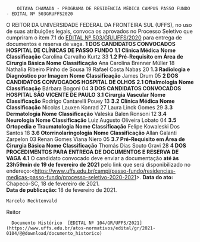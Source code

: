         OITAVA CHAMADA - PROGRAMA DE RESIDÊNCIA MÉDICA CAMPUS PASSO FUNDO - EDITAL Nº 503GRUFFS2020  

 O REITOR DA UNIVERSIDADE FEDERAL DA FRONTEIRA SUL (UFFS), no uso de suas atribuições legais, convoca os aprovados no Processo Seletivo que cumpriram o item 7.1 do [EDITAL Nº 503/GR/UFFS/2020](https://www.uffs.edu.br/atos-normativos/edital/gr/2020-0503) para entrega de documentos e reserva de vaga.  **1 DOS CANDIDATOS CONVOCADOS HOSPITAL DE CLÍNICAS DE PASSO FUNDO** **1.1 Clínica Médica**     **Nome**   **Classificação**     Carolina Carvalho Kurtz   33     **1.2 Pré-Requisito em Área de Cirurgia Básica**     **Nome**   **Classificação**     Ana Carolina Brenner Müller   18     Nathalia Ribeiro Pinho de Sousa   19     Rafael Costa Nabas   20     **1.3 Radiologia e Diagnóstico por Imagem**     **Nome**   **Classificação**     James Drum   05      **2 DOS CANDIDATOS CONVOCADOS HOSPITAL DE OLHOS** **2.1 Oftalmologia**     **Nome**   **Classificação**     Bárbara Bogoni   04      **3 DOS CANDIDATOS CONVOCADOS HOSPITAL SÃO VICENTE DE PAULO** **3.1 Cirurgia Vascular**     **Nome**   **Classificação**     Rodrigo Cantarelli Pouey   13     **3.2 Clínica Médica**     **Nome**   **Classificação**     Nicolas Lauxen Konrad   27     Laura Linck Gomes   29     **3.3 Dermatologia**     **Nome**   **Classificação**     Valeska Balen Ronsoni   12     **3.4 Neurologia**     **Nome**   **Classificação**     Luiz Augusto Oliveira Lobato   04     **3.5 Ortopedia e Traumatologia**     **Nome**   **Classificação**     Felipe Kowaleski Dos Santos   18     **3.6 Otorrinolaringologia**     **Nome**   **Classificação**     Allan Galanti Zarpelon   03     Renan Gomes Viana Niero   05     **3.7 Pré-Requisito em Área de Cirurgia Básica**     **Nome**   **Classificação**     Thomás Dias Souto Gravi   28      **4 DOS PROCEDIMENTOS PARA ENTREGA DE DOCUMENTOS E RESERVA DE VAGA** **4.1**  O candidato convocado deve enviar a documentação **até às 23h59min de 19 de fevereiro de 2021** pelo link que será disponibilizado no endereço:<<https://www.uffs.edu.br/campi/passo-fundo/residencias-medicas-passo-fundo/processo-seletivo-2020-2021>>.        **Data do ato:** Chapecó-SC, 18 de fevereiro de 2021.   
 **Data de publicação:**  18 de fevereiro de 2021. 

    Marcelo Recktenvald   
 Reitor 

      Documento Histórico  [EDITAL Nº 104/GR/UFFS/2021](https://www.uffs.edu.br/atos-normativos/edital/gr/2021-0104/@@download/documento_historico)     
      